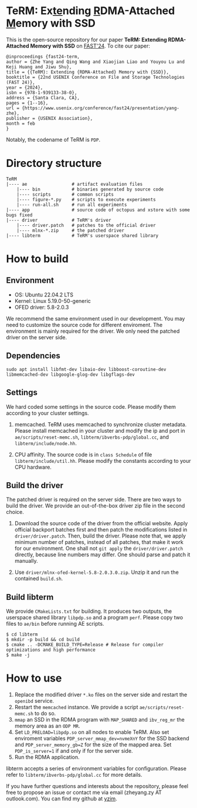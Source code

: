 # TeRM: Ex<ins>te</ins>nding <ins>R</ins>DMA-Attached <ins>M</ins>emory with SSD

This is the open-source repository for our paper
 **TeRM: Extending RDMA-Attached Memory with SSD** on [FAST'24](https://www.usenix.org/conference/fast24/presentation/yang-zhe).
To cite our paper:
```
@inproceedings {fast24-term,
author = {Zhe Yang and Qing Wang and Xiaojian Liao and Youyou Lu and Keji Huang and Jiwu Shu},
title = {{TeRM}: Extending {RDMA-Attached} Memory with {SSD}},
booktitle = {22nd USENIX Conference on File and Storage Technologies (FAST 24)},
year = {2024},
isbn = {978-1-939133-38-0},
address = {Santa Clara, CA},
pages = {1--16},
url = {https://www.usenix.org/conference/fast24/presentation/yang-zhe},
publisher = {USENIX Association},
month = feb
}
```

Notably, the codename of TeRM is `PDP`.

# Directory structure
```
TeRM
|---- ae                 # artifact evaluation files
    |---- bin            # binaries generated by source code
    |---- scripts        # common scripts
    |---- figure-*.py    # scripts to execute experiments
    |---- run-all.sh     # run all experiments
|---- app                # source code of octopus and xstore with some bugs fixed 
|---- driver             # TeRM's driver
    |---- driver.patch   # patches to the official driver
    |---- mlnx-*.zip     # the patched driver
|---- libterm            # TeRM's userspace shared library
```

# How to build
## Environment

- OS: Ubuntu 22.04.2 LTS
- Kernel: Linux 5.19.0-50-generic
- OFED driver: 5.8-2.0.3

We recommend the same environment used in our development. 
You may need to customize the source code for different enviroment.
The environment is mainly required for the driver.
We only need the patched driver on the server side.

## Dependencies
```
sudo apt install libfmt-dev libaio-dev libboost-coroutine-dev libmemcached-dev libgoogle-glog-dev libgflags-dev
```

## Settings

We hard coded some settings in the source code. Please modify them according to your cluster settings.

1. memcached.
TeRM uses memcached to synchronize cluster metadata.
Please install memcached in your cluster and modify the ip and port in `ae/scripts/reset-memc.sh`, `libterm/ibverbs-pdp/global.cc`, and `libterm/include/node.hh`.

2. CPU affinity.
The source code is in `class Schedule` of file `libterm/include/util.hh`.
Please modify the constants according to your CPU hardware.

## Build the driver
The patched driver is required on the server side.
There are two ways to build the driver. We provide an out-of-the-box driver zip file in the second choice.

1. Download the source code of the driver from the official website.
Apply official backport batches first and then patch the modifications listed in `driver/driver.patch`.
Then, build the driver.
Please note that, we apply minimum number of patches, instead of all patches, that make it work for our environment. One shall not `git apply` the `driver/driver.patch` directly, because line numbers may differ. One should parse and patch it manually.

2. Use `driver/mlnx-ofed-kernel-5.8-2.0.3.0.zip`. Unzip it and run the contained `build.sh`.

## Build libterm
We provide `CMakeLists.txt` for building.
It produces two outputs, the userspace shared library `libpdp.so` and a program `perf`.
Please copy two files to `ae/bin` before running AE scripts.
```
$ cd libterm
$ mkdir -p build && cd build
$ cmake .. -DCMAKE_BUILD_TYPE=Release # Release for compiler optimizations and high performance
$ make -j
```

# How to use
1. Replace the modified driver `*.ko` files on the server side and restart the `openibd` service.
2. Restart the `memcached` instance. We provide a script `ae/scripts/reset-memc.sh` to do so.
3. `mmap` an SSD in the RDMA program with `MAP_SHARED` and `ibv_reg_mr` the memory area as an `ODP MR`.
4. Set `LD_PRELOAD=libpdp.so` on all nodes to enable TeRM. Also set enviroment variables `PDP_server_mmap_dev=nvmeXnY` for the SSD backend and `PDP_server_memory_gb=Z` for the size of the mapped area. Set `PDP_is_server=1` if and only if for the server side.
5. Run the RDMA application.

libterm accepts a series of environment variables for configuration. Please refer to `libterm/ibverbs-pdp/global.cc` for more details.

If you have further questions and interests about the repository, please feel free to propose an issue or contact me via email (zheyang.zy AT outlook.com). You can find my github at [yzim](https://github.com/yzim).
